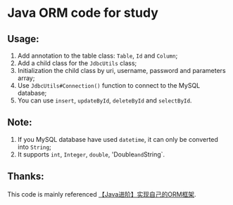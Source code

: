 # Java ORM code for study

## Usage:

1. Add annotation to the table class: `Table`, `Id` and `Column`;
2. Add a child class for the `JdbcUtils` class;
3. Initialization the child class by uri, username, password and parameters array;
4. Use `JdbcUtils#Connection()` function to connect to the MySQL database;
5. You can use `insert`, `updateById`, `deleteById` and `selectById`.

## Note:
1. If you MySQL database have used `datetime`, it can only be converted into `String`;
2. It supports `int`, `Integer`, `double`, 'Double` and `String`.

## Thanks:
This code is mainly referenced [【Java进阶】实现自己的ORM框架](https://blog.csdn.net/liyazhou0215/article/details/77431561).
